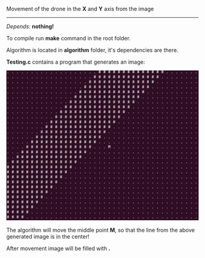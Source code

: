 Movement of the drone in the **X** and **Y** axis from the image

----



*Depends:* **nothing!**

To compile run **make** command in the root folder.



Algorithm is located in **algorithm** folder, it's dependencies are there.

**Testing.c** contains a program that generates an image:

![image-20220305182226215](img/image-20220305182226215.png)

The algorithm will move the middle point **M**, so that the line from the above generated image is in the center!

After movement image will be filled with **.**

